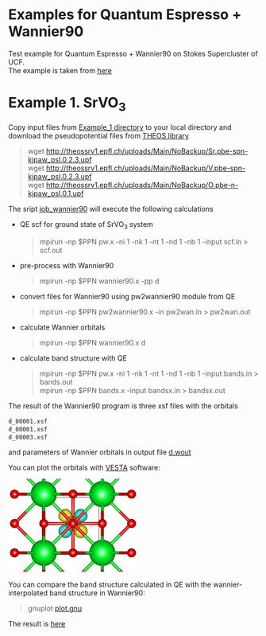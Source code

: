 # Examples for Quantum Espresso + Wannier90

Test example for Quantum Espresso + Wannier90 on Stokes Supercluster of UCF.  
The example is taken from [here](https://issp-center-dev.github.io/DCore/master/tutorial/srvo3/qe/qe.html)


# Example 1. SrVO<sub>3</sub>

Copy input files from [Example_1 directory](https://github.com/Dmitry-Skachkov/Wannier90_examples/tree/main/Example_1) to your local directory and download the pseudopotential files from [THEOS library](http://theossrv1.epfl.ch/Main/Pseudopotentials)

> wget http://theossrv1.epfl.ch/uploads/Main/NoBackup/Sr.pbe-spn-kjpaw_psl.0.2.3.upf   
> wget http://theossrv1.epfl.ch/uploads/Main/NoBackup/V.pbe-spn-kjpaw_psl.0.2.3.upf   
> wget http://theossrv1.epfl.ch/uploads/Main/NoBackup/O.pbe-n-kjpaw_psl.0.1.upf   


The sript [job_wannier90](https://github.com/Dmitry-Skachkov/Wannier90_examples/blob/main/Example_1/job_wannier90)  will execute the following calculations  

- QE scf for ground state of SrVO<sub>3</sub> system
     > mpirun -np $PPN pw.x -ni 1 -nk 1 -nt 1 -nd 1 -nb 1 -input scf.in > scf.out   
- pre-process with Wannier90   
     > mpirun   -np $PPN  wannier90.x -pp d    
- convert files for Wannier90 using pw2wannier90 module from QE   
     > mpirun   -np $PPN  pw2wannier90.x -in pw2wan.in > pw2wan.out
- calculate Wannier orbitals
     > mpirun   -np $PPN  wannier90.x d   
- calculate band structure with QE  
     > mpirun -np $PPN pw.x -ni 1 -nk 1 -nt 1 -nd 1 -nb 1 -input bands.in > bands.out    
     > mpirun -np $PPN bands.x  -input bandsx.in > bandsx.out   

The result of the Wannier90 program is three xsf files with the orbitals  
```  
d_00001.xsf   
d_00001.xsf   
d_00003.xsf   
```   
and parameters of Wannier orbitals in output file [d.wout](https://github.com/Dmitry-Skachkov/Wannier90_examples/blob/main/Example_1/results/d.wout)   

You can plot the orbitals with [VESTA](https://jp-minerals.org/vesta/en/) software:

![GitHub Logo](https://github.com/Dmitry-Skachkov/Wannier90_examples/blob/main/Example_1/results/d_00003_1.png)
   
You can compare the band structure calculated in QE with the wannier-interpolated band structure in Wannier90:
 > gnuplot [plot.gnu](https://github.com/Dmitry-Skachkov/Wannier90_examples/blob/main/Example_1/results/plot.gnu)   

The result is [here](https://github.com/Dmitry-Skachkov/Wannier90_examples/blob/main/Example_1/results/Band_QE_vs_Wannier.pdf)

